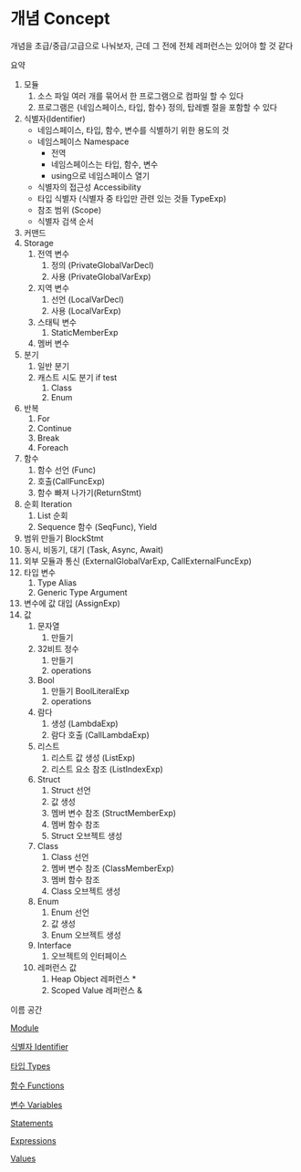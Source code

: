 # 개념 Concept

개념을 초급/중급/고급으로 나눠보자, 근데 그 전에 전체 레퍼런스는 있어야 할 것 같다

요약

1. 모듈
    1. 소스 파일 여러 개를 묶어서 한 프로그램으로 컴파일 할 수 있다
    2. 프로그램은 {네임스페이스, 타입, 함수} 정의, 탑레벨 절을 포함할 수 있다
2. 식별자(Identifier) 
    - 네임스페이스, 타입, 함수, 변수를 식별하기 위한 용도의 것
    - 네임스페이스 Namespace
        - 전역
        - 네임스페이스는 타입, 함수, 변수
        - using으로 네임스페이스 열기
    - 식별자의 접근성 Accessibility
    - 타입 식별자 (식별자 중 타입만 관련 있는 것들 TypeExp)
    - 참조 범위 (Scope)
    - 식별자 검색 순서
3. 커맨드
4. Storage
    1. 전역 변수
        1. 정의 (PrivateGlobalVarDecl)
        2. 사용 (PrivateGlobalVarExp)
    2. 지역 변수
        1. 선언 (LocalVarDecl)
        2. 사용 (LocalVarExp)
    3. 스태틱 변수
        1. StaticMemberExp
    4. 멤버 변수
5. 분기
    1. 일반 분기
    2. 캐스트 시도 분기 if test
        1. Class
        2. Enum
6. 반복
    1. For
    2. Continue
    3. Break
    4. Foreach
7. 함수
    1. 함수 선언 (Func)
    2. 호출(CallFuncExp)
    3. 함수 빠져 나가기(ReturnStmt)
8. 순회 Iteration
    1. List 순회
    2. Sequence 함수 (SeqFunc), Yield
9. 범위 만들기 BlockStmt
10. 동시, 비동기, 대기 (Task, Async, Await)
11. 외부 모듈과 통신 (ExternalGlobalVarExp, CallExternalFuncExp)
12. 타입 변수
    1. Type Alias
    2. Generic Type Argument
13. 변수에 값 대입 (AssignExp)
14. 값
    1. 문자열
        1. 만들기
    2. 32비트 정수
        1. 만들기
        2. operations
    3. Bool
        1. 만들기 BoolLiteralExp
        2. operations
    4. 람다 
        1. 생성 (LambdaExp)
        2. 람다 호출 (CallLambdaExp)
    5. 리스트
        1. 리스트 값 생성 (ListExp)
        2. 리스트 요소 참조 (ListIndexExp)
    6. Struct
        1. Struct 선언 
        2. 값 생성
        3. 멤버 변수 참조 (StructMemberExp)
        4. 멤버 함수 참조
        5. Struct 오브젝트 생성
    7. Class
        1. Class 선언
        2. 멤버 변수 참조 (ClassMemberExp)
        3. 멤버 함수 참조
        4. Class 오브젝트 생성
    8. Enum
        1. Enum 선언
        2. 값 생성
        3. Enum 오브젝트 생성
    9. Interface
        1. 오브젝트의 인터페이스
    10. 레퍼런스 값
        1. Heap Object 레퍼런스 *
        2. Scoped Value 레퍼런스 &

이름 공간

[Module](Modules.md)

[식별자 Identifier](Identifiers.md)

 

[타입 Types](Types.md)

[함수 Functions](Functions.md)

[변수 Variables](Variables.md)

[Statements](Statements.md)

[Expressions](Expressions.md)

[Values](Values.md)